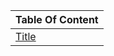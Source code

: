 | Table Of Content                          |
| ----------------------------------------- |
| [Title](./file.md)       |
